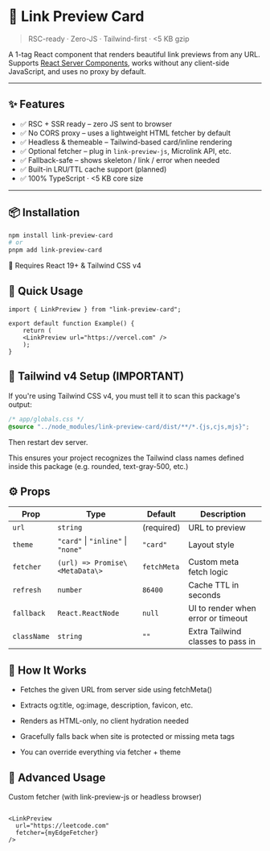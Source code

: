 # 🔗 Link Preview Card

> RSC-ready · Zero-JS · Tailwind-first · <5 KB gzip

A 1-tag React component that renders beautiful link previews from any URL.
Supports [React Server Components](https://react.dev/reference/react/experimental_taint-server-components), works without any client-side JavaScript, and uses no proxy by default.

---

## ✨ Features

- ✅ RSC + SSR ready – zero JS sent to browser
- ✅ No CORS proxy – uses a lightweight HTML fetcher by default
- ✅ Headless & themeable – Tailwind-based card/inline rendering
- ✅ Optional fetcher – plug in `link-preview-js`, Microlink API, etc.
- ✅ Fallback-safe – shows skeleton / link / error when needed
- ✅ Built-in LRU/TTL cache support (planned)
- ✅ 100% TypeScript · <5 KB core size

---

## 📦 Installation

```bash
npm install link-preview-card
# or
pnpm add link-preview-card
```
📘 Requires React 19+ & Tailwind CSS v4

## 🧪 Quick Usage
```tsx
import { LinkPreview } from "link-preview-card";

export default function Example() {
    return (
    <LinkPreview url="https://vercel.com" />
    );
}
```
## 🎨 Tailwind v4 Setup (IMPORTANT)
If you're using Tailwind CSS v4, you must tell it to scan this package's output:

```css
/* app/globals.css */
@source "../node_modules/link-preview-card/dist/**/*.{js,cjs,mjs}";
```
Then restart dev server.

This ensures your project recognizes the Tailwind class names defined inside this package (e.g. rounded, text-gray-500, etc.)

## ⚙️ Props
| Prop        | 	Type	                              | Default      | 	Description                        |
|-------------|-------------------------------------|--------------|-------------------------------------|
| `url`	      | `string`	                           | (required)   | 	URL to preview                     |
| `theme`	    | `"card"`  \| `"inline"` \| `"none"` | 	`"card"`    | 	Layout style                       |
| `fetcher`   | 	`(url) => Promise\<MetaData\>`     | 	`fetchMeta` | 	Custom meta fetch logic            |                 
| `refresh`   | 	`number`	                          | `86400`      | 	Cache TTL in seconds               |  
| `fallback`	 | `React.ReactNode`	                  | `null`       | 	UI to render when error or timeout |                          
| `className` | 	`string`	                          | `""`	        | Extra Tailwind classes to pass in   |    

## 🧠 How It Works
* Fetches the given URL from server side using fetchMeta()

* Extracts og:title, og:image, description, favicon, etc.

* Renders as HTML-only, no client hydration needed

* Gracefully falls back when site is protected or missing meta tags

* You can override everything via fetcher + theme

## 🔧 Advanced Usage
Custom fetcher (with link-preview-js or headless browser)
```tsx

<LinkPreview
  url="https://leetcode.com"
  fetcher={myEdgeFetcher}
/>
```
